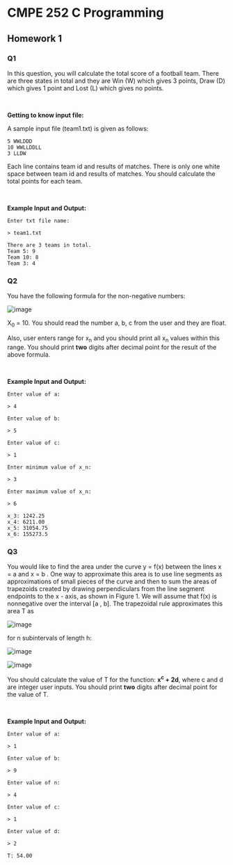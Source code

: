# CMPE 252 C Programming

## Homework 1

### Q1

In this question, you will calculate the total score of a football team. There are three states in total and they are Win (W) which gives 3 points, Draw (D) which gives 1 point and Lost (L) which gives no points.

<br>

**Getting to know input file:**

A sample input file (team1.txt) is given as follows:
```
5 WWLDDD
10 WWLLDDLL
3 LLDW
```
Each line contains team id and results of matches. There is only one white space between team id and results of matches. You should calculate the total points for each team.

<br>

**Example Input and Output:**

```
Enter txt file name:

> team1.txt

There are 3 teams in total.
Team 5: 9
Team 10: 8
Team 3: 4
```

### Q2

You have the following formula for the non-negative numbers:

![image](https://github.com/user-attachments/assets/bbacc1eb-34db-4ea1-beae-e1210fed11dd)

X<sub>0</sub> = 10. You should read the number a, b, c from the user and they are float.

Also, user enters range for x<sub>n</sub> and you should print all x<sub>n</sub> values within this range. You should print **two** digits after decimal point for the result of the above formula.

<br>

**Example Input and Output:**

```
Enter value of a:

> 4

Enter value of b:

> 5

Enter value of c:

> 1

Enter minimum value of x_n:

> 3

Enter maximum value of x_n:

> 6

x_3: 1242.25
x_4: 6211.00
x_5: 31054.75
x_6: 155273.5
```

### Q3

You would like to find the area under the curve y = f(x) between the lines x = a and x = b . One way to approximate this area is to use line segments as approximations of small pieces of the curve and then to sum the areas of trapezoids created by drawing perpendiculars from the line segment endpoints to the x - axis, as shown in Figure 1. We will assume that f(x) is nonnegative over the interval [a , b]. The trapezoidal rule approximates this area T as

![image](https://github.com/user-attachments/assets/aa020d5b-77c2-461c-92d5-567ba4a5ec4e)

for n subintervals of length h:

![image](https://github.com/user-attachments/assets/2cfc1fcc-ead5-4141-b71b-f0336140afd8)

![image](https://github.com/user-attachments/assets/c558fe97-21a1-4a14-aff8-be6929ccb05f)


You should calculate the value of T for the function: **x<sup>c</sup> + 2d**, where c and d are integer user inputs. You should print **two** digits after decimal point for the value of T.

<br>

**Example Input and Output:**

```
Enter value of a:

> 1

Enter value of b:

> 9

Enter value of n:

> 4

Enter value of c:

> 1

Enter value of d:

> 2

T: 54.00
```
